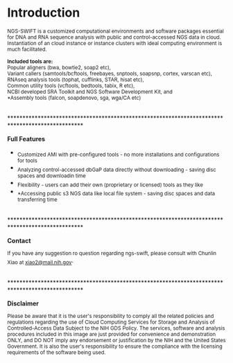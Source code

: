 # Introduction


<sub>NGS-SWIFT is a customized computational environments and software packages essential for DNA and RNA sequence analysis with public and control-accessed NGS data in cloud. Instantiation of an cloud instance or instance clusters with ideal computing environment is much facilitated.</sub>

<sub><b>Included tools are: </b><br />
  Popular aligners (bwa, bowtie2, soap2 etc), <br />
  Variant callers (samtools/bcftools, freebayes, snptools, soapsnp, cortex, varscan etc), <br />
  RNAseq analysis tools (tophat, cufflinks, STAR, hisat etc), <br />
  Common utility tools (vcftools, bedtools, tabix, R etc), <br />
  NCBI developed SRA Toolkit and NGS Software Development Kit, and<br />
  *Assembly tools (falcon, soapdenovo, sga, wga/CA etc) </sub><br />


<br />
************************************************************************************************

<b>Full Features</b>

* <sub>Customized AMI with pre-configured tools - no more installations and configurations for tools</sub>
* <sub>Analyzing control-accessed dbGaP data directly without downloading - saving disc spaces and downloadin time</sub>
* <sub>Flexibility  - users can add their own (proprietary or licensed) tools as they like </sub>
* <sub>*Accessing public s3 NGS data like local file system - saving disc spaces and data transferring time</sub>


<br />
************************************************************************************************


<b>Contact</b>

<sub>If you have any suggestion ro question regarding ngs-swift, please consult with Chunlin Xiao at xiao2@mail.nih.gov</sub>.


<br />
************************************************************************************************

<b>Disclaimer</b>

<sub>Please be aware that it is the user's responsibility to comply all the related policies and 
regulations regarding the use of Cloud Computing Services for Storage and Analysis of 
Controlled-Access Data Subject to the NIH GDS Policy. The services, software and analysis 
procedures included in this image are just provided for convenience and demonstration ONLY, 
and DO NOT imply any endorsement or justification by the NIH and the United States Government. 
It is also the user's responsibility to ensure the compliance with the licensing requirements 
of the software being used.</sub>
